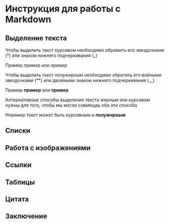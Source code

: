 # Инструкция для работы с Markdown

## Выделение текста

Чтобы выделить текст курсивом необходимо обрамить его звездочками (*) или знаком нижнего подчеркивания (_)

Пример *пример* или _пример_


Чтобы выделить текст полужирным необходимо обратить его войными звездочками (**) или двойными знаком нижнего подчеркивания (__)

Пример **пример** или __пример__

Алтернативные способы выделения текста жирным или курсивом нужны для того, чтобы мы могли совмещаь оба эти способа

Нпример текст может быть _курсивным и **полужирным**_

## Списки

## Работа с изображениями

## Cсылки

## Таблицы

## Цитата

## Заключение 